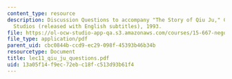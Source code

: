 ```yaml
---
content_type: resource
description: Discussion Questions to accompany "The Story of Qiu Ju," Columbia/Tristar
  Studios (released with English subtitles), 1993.
file: https://ol-ocw-studio-app-qa.s3.amazonaws.com/courses/15-667-negotiation-and-conflict-management-spring-2001/13a05f14f9ec72ebc18fc513d93b61f4_lec11_qiu_ju_questions.pdf
file_type: application/pdf
parent_uid: cbc0844b-ccd9-ec29-098f-45393b46b34b
resourcetype: Document
title: lec11_qiu_ju_questions.pdf
uid: 13a05f14-f9ec-72eb-c18f-c513d93b61f4
---
```

